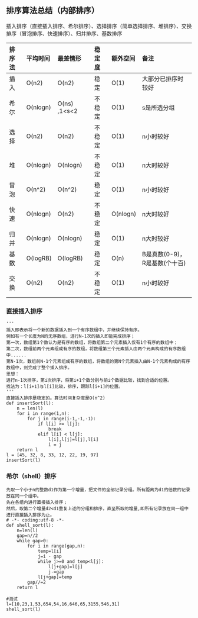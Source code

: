 ## 排序算法总结（内部排序）

插入排序（直接插入排序、希尔排序）、选择排序（简单选择排序、堆排序）、交换排序（冒泡排序、快速排序）、归并排序、基数排序


|排序法| 平均时间 | 最差情形 | 稳定度 | 额外空间 |备注                       |
|:---  |  :---  |  :---    | :---  |  :---    |:---                       |
|插入  | O(n2)   |	 O(n2) |	稳定	 |O(1)	  |大部分已排序时较好           |
|希尔  |O(nlogn) |	O(ns) ,1<s<2|	不稳定|O(1) |s是所选分组                 |
|选择  | O(n2)	 | O(n2)   |	不稳定	|O(1)	   |n小时较好                   |
|堆    |	O(nlogn)|	O(nlogn)|不稳定	 |O(1)    |n大时较好                   |
|冒泡  |  O(n^2) |  O(n^2) |稳定     | O(1)   |n小时较好                   |
|快速	 |O(nlogn) |	O(n2)	 |不稳定   |O(nlogn)|n大时较好                   |
|归并	 |O(nlogn) |O(nlogn) |稳定     |	O(1)	|n大时较好                   |
|基数  |O(logRB) |O(logRB) |稳定	   |O(n)	  |B是真数(0-9)，R是基数(个十百)|
|交换	 |O(n2)    |O(n2) 	 |不稳定	  |O(1)    |	n小时较好                 |


### 直接插入排序
```
'''
插入即表示将一个新的数据插入到一个有序数组中，并继续保持有序。
例如有一个长度为N的无序数组，进行N-1次的插入即能完成排序；
第一次，数组第1个数认为是有序的数组，将数组第二个元素插入仅有1个有序的数组中；
第二次，数组前两个元素组成有序的数组，将数组第三个元素插入由两个元素构成的有序数组中......
第N-1次，数组前N-1个元素组成有序的数组，将数组的第N个元素插入由N-1个元素构成的有序数组中，则完成了整个插入排序。
思想：
进行n-1次排序，第i次排序，将第i+1个数分别与前i个数据比较，找到合适的位置。
找法为：l[i+1]与l[i]比较，排序，跟踪l[i+1]的位置。
'''
直接插入排序是稳定的。算法时间复杂度是O(n^2)
def insertSort(l):
    n = len(l)
    for i in range(1,n):
        for j in range(i-1,-1,-1):
            if l[i] >= l[j]:
                break
            elif l[i] < l[j]:
                l[i],l[j]=l[j],l[i]
                i = j
    return l
l = [45, 32, 8, 33, 12, 22, 19, 97]
insertSort(l)
```

### 希尔（shell）排序

```
先取一个小于n的整数d1作为第一个增量，把文件的全部记录分组。所有距离为d1的倍数的记录放在同一个组中。
先在各组内进行直接插入排序；
然后，取第二个增量d2<d1重复上述的分组和排序，直至所取的增量,即所有记录放在同一组中进行直接插入排序为止。
# -*- coding:utf-8 -*-
def shell_sort(l):
    n=len(l)
    gap=n//2
    while gap>0:
        for i in range(gap,n):
            temp=l[i]
            j=i - gap
            while j>=0 and temp<l[j]:
                l[j+gap]=l[j]
                j-=gap
            l[j+gap]=temp
        gap//=2
    return l

#测试
l=[10,23,1,53,654,54,16,646,65,3155,546,31]
shell_sort(l)
```
